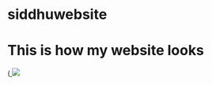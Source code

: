﻿# siddhuwebsite

# This is how my website looks
(<a href="https://lh3.googleusercontent.com/drive-viewer/AITFw-xJeElX93oOrpmPRi4PO6-ytHqEewAxCXV0dl8r53sGEAhhKlh5rNiE8clGzgI9wvx-WZVAGtieNj5dtIyMlgQUKgZa=s1600?source=screenshot.guru"> <img src="https://lh3.googleusercontent.com/drive-viewer/AITFw-xJeElX93oOrpmPRi4PO6-ytHqEewAxCXV0dl8r53sGEAhhKlh5rNiE8clGzgI9wvx-WZVAGtieNj5dtIyMlgQUKgZa=s1600" /> </a>
